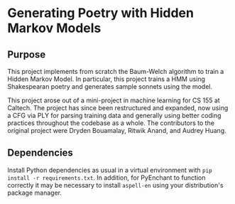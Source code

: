 # Generating Poetry with Hidden Markov Models

## Purpose

This project implements from scratch the Baum-Welch algorithm to train a 
Hidden Markov Model. In particular, this project trains a HMM using Shakespearan
poetry and generates sample sonnets using the model.

This project arose out of a mini-project in machine learning for CS 155 at 
Caltech. The project has since been restructured and expanded, now using a CFG 
via PLY for parsing training data and generally using better coding practices
throughout the codebase as a whole. The contributors to the original project
were Dryden Bouamalay, Ritwik Anand, and Audrey Huang.

## Dependencies

Install Python dependencies as usual in a virtual environment with 
`pip install -r requirements.txt`. In addition, for PyEnchant to function 
correctly it may be necessary to install `aspell-en` using your distribution's 
package manager. 

